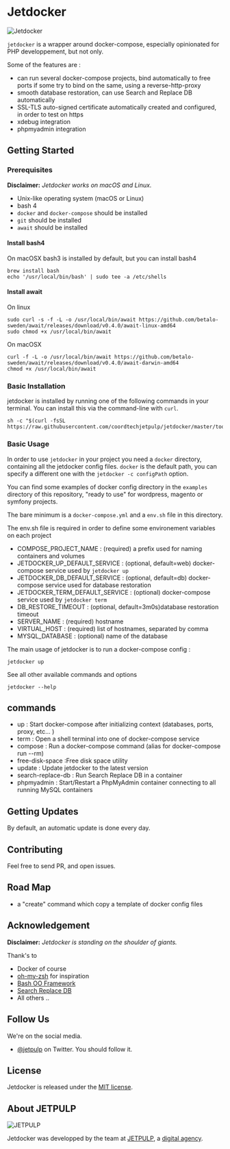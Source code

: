 Jetdocker
==============
![Jetdocker](https://raw.githubusercontent.com/docker/compose/master/logo.png "Docker Compose Logo")

`jetdocker` is a wrapper around docker-compose, especially opinionated for PHP developpement, but not only.

Some of the features are :
* can run several docker-compose projects, bind automatically to free ports if some try to bind on the same, using a reverse-http-proxy
* smooth database restoration, can use Search and Replace DB automatically
* SSL-TLS auto-signed certificate automatically created and configured, in order to test on https
* xdebug integration
* phpmyadmin integration

## Getting Started

### Prerequisites

__Disclaimer:__ _Jetdocker works on macOS and Linux._

* Unix-like operating system (macOS or Linux)
* bash 4
* `docker` and `docker-compose` should be installed
* `git` should be installed
* `await` should be installed

#### Install bash4

On macOSX bash3 is installed by default, but you can install bash4

```shell
brew install bash
echo '/usr/local/bin/bash' | sudo tee -a /etc/shells
```

#### Install await

On linux

```shell
sudo curl -s -f -L -o /usr/local/bin/await https://github.com/betalo-sweden/await/releases/download/v0.4.0/await-linux-amd64
sudo chmod +x /usr/local/bin/await
```

On macOSX
```shell
curl -f -L -o /usr/local/bin/await https://github.com/betalo-sweden/await/releases/download/v0.4.0/await-darwin-amd64
chmod +x /usr/local/bin/await
```

### Basic Installation

jetdocker is installed by running one of the following commands in your terminal. You can install this via the command-line with `curl`.

```shell
sh -c "$(curl -fsSL https://raw.githubusercontent.com/coordtechjetpulp/jetdocker/master/tools/install.sh)"
```


### Basic Usage

In order to use `jetdocker` in your project you need a `docker` directory, containing all the jetdocker config files.
`docker` is the default path, you can specify a different one with the `jetdocker -c configPath` option.

You can find some examples of docker config directory in the `examples` directory of this repository, "ready to use" for wordpress, magento or symfony projects.

The bare minimum is a `docker-compose.yml` and a `env.sh` file in this directory.

The env.sh file is required in order to define some environement variables on each project

* COMPOSE_PROJECT_NAME : (required) a prefix used for naming containers and volumes
* JETDOCKER_UP_DEFAULT_SERVICE : (optional, default=web) docker-compose service used by `jetdocker up`
* JETDOCKER_DB_DEFAULT_SERVICE : (optional, default=db) docker-compose service used for database restoration
* JETDOCKER_TERM_DEFAULT_SERVICE : (optional) docker-compose service used by `jetdocker term`
* DB_RESTORE_TIMEOUT : (optional, default=3m0s)database restoration timeout
* SERVER_NAME : (required) hostname
* VIRTUAL_HOST : (required) list of hostnames, separated by comma
* MYSQL_DATABASE : (optional) name of the database


The main usage of jetdocker is to run a docker-compose config :

```shell
jetdocker up
```

See all other available commands and options

```shell
jetdocker --help
```

## commands

* up : Start docker-compose after initializing context (databases, ports, proxy, etc... )
* term : Open a shell terminal into one of docker-compose service
* compose : Run a docker-compose command (alias for docker-compose run --rm)
* free-disk-space :Free disk space utility
* update : Update jetdocker to the latest version
* search-replace-db : Run Search Replace DB in a container
* phpmyadmin : Start/Restart a PhpMyAdmin container connecting to all running MySQL containers


## Getting Updates

By default, an automatic update is done every day.


## Contributing

Feel free to send PR, and open issues.

## Road Map

* a "create" command which copy a template of docker config files


## Acknowledgement

__Disclaimer:__ _Jetdocker is standing on the shoulder of giants._

Thank's to
* Docker of course
* [oh-my-zsh](https://github.com/robbyrussell/oh-my-zsh) for inspiration
* [Bash OO Framework](https://github.com/niieani/bash-oo-framework)
* [Search Replace DB](https://interconnectit.com/products/search-and-replace-for-wordpress-databases/)
* All others ..

## Follow Us

We're on the social media.

* [@jetpulp](https://twitter.com/jetpulp) on Twitter. You should follow it.

## License

Jetdocker is released under the [MIT license](LICENSE.txt).

## About JETPULP

![JETPULP](https://blog.jetpulp.fr/wp-content/uploads/sites/2/2017/10/JETPULP_logo_alt_g__2.png)

Jetdocker was developped by the team at [JETPULP](https://www.jetpulp.fr/?utm_source=github), a [digital agency](https://www.jetpulp.fr/expertise/?utm_source=github).